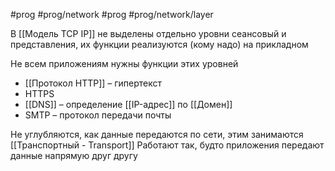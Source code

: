 #prog #prog/network  #prog #prog/network/layer 

В [[Модель TCP IP]] не выделены отдельно уровни сеансовый и представления, их функции реализуются (кому надо) на прикладном

Не всем приложениям нужны функции этих уровней

- [[Протокол HTTP]] – гипертекст
- HTTPS
- [[DNS]] – определение [[IP-адрес]] по [[Домен]]
- SMTP – протокол передачи почты

Не углубляются, как данные передаются по сети, этим занимаются [[Транспортный - Transport]]
Работают так, будто приложения передают данные напрямую друг другу
